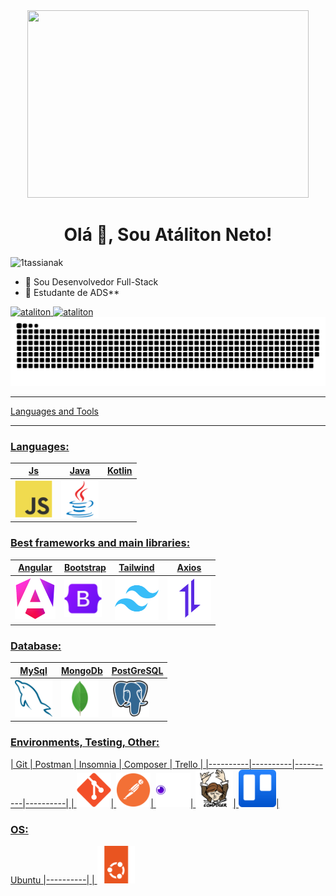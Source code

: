 <div align="center">
  <img src="https://filestore.community.support.microsoft.com/api/images/68a91f49-db1e-40e1-9c4d-47813d383f12" width="450" height="300" />
</div>
<h1 align="center">Olá 👋, Sou Atáliton Neto!</h1>
<p align="left"> <img src="https://komarev.com/ghpvc/?username=1tassianak&label=Profile%20views&color=b60e55&style=flat" alt="1tassianak" /> </p>


- 🔭 Sou Desenvolvedor Full-Stack
- 🌱 Estudante de ADS**


<div>
<a href="[https://github.com/pedrosantos2](https://github.com/ataliton)">
<img height="180em" src="https://github-readme-stats.vercel.app/api?username=ataliton&show_icons=true&theme=dracula&include_all_commits=true&count_private=true" alt="ataliton"/>
<img height="180em" src="https://github-readme-stats.vercel.app/api/top-langs/?username=ataliton&layout=compact&theme=dracula" alt="ataliton"/>
</div>

<picture>
  <source media="(prefers-color-scheme: dark)" srcset="https://raw.githubusercontent.com/platane/platane/output/github-contribution-grid-snake-dark.svg">
  <source media="(prefers-color-scheme: light)" srcset="https://raw.githubusercontent.com/platane/platane/output/github-contribution-grid-snake.svg">
  <img alt="github contribution grid snake animation" src="https://raw.githubusercontent.com/platane/platane/output/github-contribution-grid-snake.svg">
</picture>
	
<hr>
Languages and Tools 
<hr>
<div>

### Languages:
| Js | Java | Kotlin
|----------|----------|----------|
|  <img src="https://github.com/devicons/devicon/blob/master/icons/javascript/javascript-original.svg" title="JavaScript" alt="JavaScript" width="60" height="60"/> | <img src="https://github.com/devicons/devicon/blob/master/icons/java/java-original.svg" title="Java" alt="Java" width="60" height="60"/>|

### Best frameworks and main libraries:

| Angular | Bootstrap | Tailwind | Axios
|----------|----------|----------|----------|
| <img src="https://github.com/devicons/devicon/blob/master/icons/angular/angular-original.svg" title="Angular" alt="Angular" width="65" height="65"/>| <img src="https://github.com/devicons/devicon/blob/master/icons/bootstrap/bootstrap-original.svg" title="Bootstrap" alt="Bootstrap" width="60" height="60"/>| <img src="https://github.com/devicons/devicon/blob/master/icons/tailwindcss/tailwindcss-original.svg" title="Tailwind" alt="Tailwind" width="70" height="70"/>| <img src="https://github.com/devicons/devicon/blob/master/icons/axios/axios-plain.svg" title="Axios" alt="Axios" width="70" height="70"/>|

### Database:

| MySql | MongoDb | PostGreSQL |
|----------|----------|----------|
| <img src="https://github.com/devicons/devicon/blob/master/icons/mysql/mysql-original.svg" title="mySql" alt="mySql" width="60" height="60"/> | <img src="https://github.com/devicons/devicon/blob/master/icons/mongodb/mongodb-original.svg" title="mongoDb" alt="mongoDb" width="60" height="60"/> | <img src="https://github.com/devicons/devicon/blob/master/icons/postgresql/postgresql-original.svg" title="mongoDb" alt="mongoDb" width="60" height="60"/> |


### Environments, Testing, Other:

| Git | Postman | Insomnia | Composer | Trello | 
|----------|----------|----------|----------|
| <img src="https://github.com/devicons/devicon/blob/master/icons/git/git-original.svg" title="Git" alt="Git" width="55" height="55"/>| <img src="https://github.com/devicons/devicon/blob/master/icons/postman/postman-original.svg" title="Postman" alt="Postman" width="55" height="55"/>| <img src="https://github.com/devicons/devicon/blob/master/icons/insomnia/insomnia-original-wordmark.svg" title="Insomnia" alt="Insomnia" width="55" height="55"/>| <img src="https://github.com/devicons/devicon/blob/master/icons/composer/composer-original.svg" title="Composer" alt="Composer" width="60" height="60"/>| <img src="https://github.com/devicons/devicon/blob/master/icons/trello/trello-original.svg" title="Trello" alt="Trello" width="60" height="60"/>| 

### OS:

Ubuntu
|----------|
| <img src="https://github.com/devicons/devicon/blob/master/icons/ubuntu/ubuntu-original.svg" title="Ubuntu" alt="Ubuntu" width="60" height="60"/>
